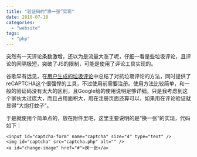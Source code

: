 ```yaml
---
title: "验证码的“换一张”实现"
date: 2010-07-18
categories: 
  - "website"
tags: 
  - "php"
---
```


突然有一天评论条数激增，还以为是流量大涨了呢，仔细一看是些垃圾评论，且评论的间隔极短，突破了JS的限制，可能是使用了评论工具实现的。

谷歌早有远见，在[用户生成的垃圾评论](http://www.google.com/support/webmasters/bin/answer.py?hl=cn&answer=81749)中总结了对抗垃圾评论的方法，同时提供了reCAPTCHA这个很强悍的工具，不过使用前需要注册。使用方法比较简单，和一般的验证码没有太大的区别，且Google给的使用说明足够详细。只是我考虑到这个家伙太过庞大，而且占用面积大，用在注册页面还算可以，如果用在评论验证就显得“大炮打蚊子”。

于是就使用个简单点的，放在附件里吧，这里主要说明的是“换一张”的实现，代码如下：

```
<input id="captcha-form" name="captcha" size="4" type="text" />
<img id="captcha" src="captcha.php" alt="" />
<a id="change-image" href="#">换一张</a>
```
